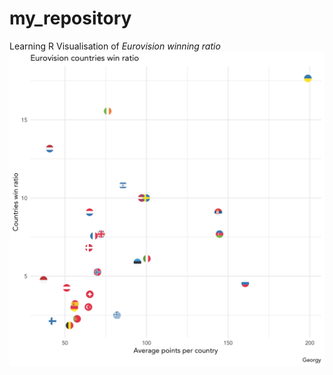 # my_repository
Learning R
Visualisation of *Eurovision winning ratio*
![my_repository](Eurovision_win_ratio.jpeg)
